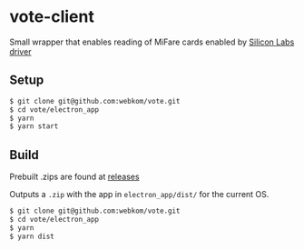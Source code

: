 # vote-client

Small wrapper that enables reading of MiFare cards enabled by [Silicon Labs driver](https://www.silabs.com/products/development-tools/software/usb-to-uart-bridge-vcp-drivers)

## Setup

```bash
$ git clone git@github.com:webkom/vote.git
$ cd vote/electron_app
$ yarn
$ yarn start
```

## Build

Prebuilt .zips are found at [releases](https://github.com/webkom/vote/releases)

Outputs a `.zip` with the app in `electron_app/dist/` for the current OS.

```bash
$ git clone git@github.com:webkom/vote.git
$ cd vote/electron_app
$ yarn
$ yarn dist
```
